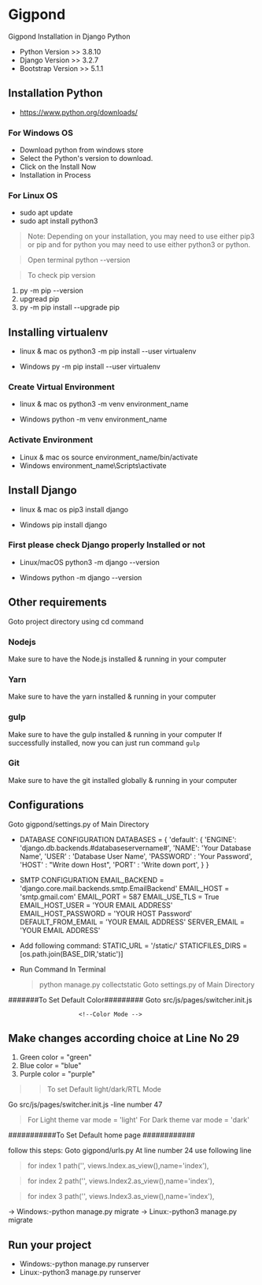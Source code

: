 # Gigpond
  Gigpond Installation in Django Python
  - Python Version >> 3.8.10
  - Django Version >> 3.2.7
  - Bootstrap Version >> 5.1.1

## Installation Python
 - https://www.python.org/downloads/
### For Windows OS 
 - Download python  from windows store
 - Select the Python's version to download.
 - Click on the Install Now
 - Installation in Process
### For Linux OS
 - sudo apt update
 - sudo apt install python3

> Note: Depending on your installation, you may need to use either pip3 or pip and for python you may need to use either python3 or python.

> Open terminal
  python --version
 
> To check pip version  
  1. py -m pip --version
  2. upgread pip 
  3. py -m pip install --upgrade pip

## Installing virtualenv   
  - linux & mac os
    python3 -m pip install --user virtualenv

  - Windows
    py -m pip install --user virtualenv

### Create Virtual Environment
  - linux & mac os
    python3 -m venv environment_name

  - Windows
    python -m venv environment_name

### Activate Environment
  - Linux & mac os
    source environment_name/bin/activate
  - Windows
    environment_name\Scripts\activate
 
## Install Django
  - linux & mac os
    pip3 install django

  - Windows
    pip install django
 
### First please check Django properly Installed or not
 - Linux/macOS
  python3 -m django --version

 - Windows
  python  -m django --version

## Other requirements
  Goto project directory using cd command

### Nodejs
  Make sure to have the Node.js installed & running in your computer

### Yarn
  Make sure to have the yarn installed & running in your computer

### gulp     
  Make sure to have the gulp installed & running in your computer
  If successfully installed, now you can just run command `gulp`

### Git
  Make sure to have the git installed globally & running in your computer

## Configurations
  Goto gigpond/settings.py of Main Directory

  - DATABASE CONFIGURATION
    DATABASES = {
        'default': {
            'ENGINE': 'django.db.backends.#databaseservername#',
            'NAME': 'Your Database Name',
            'USER' : 'Database User Name',
            'PASSWORD' : 'Your Password',
            'HOST' : "Write down Host",
            'PORT' : 'Write down port',
        }
    }

  - SMTP CONFIGURATION
    EMAIL_BACKEND = 'django.core.mail.backends.smtp.EmailBackend'
    EMAIL_HOST = 'smtp.gmail.com'
    EMAIL_PORT = 587
    EMAIL_USE_TLS = True
    EMAIL_HOST_USER = 'YOUR EMAIL ADDRESS'
    EMAIL_HOST_PASSWORD = 'YOUR HOST Password'
    DEFAULT_FROM_EMAIL = 'YOUR EMAIL ADDRESS'
    SERVER_EMAIL = 'YOUR EMAIL ADDRESS'

  - Add following command:
    STATIC_URL = '/static/'
    STATICFILES_DIRS = [os.path.join(BASE_DIR,'static')]

  - Run Command In Terminal
    > python manage.py collectstatic
    > Goto settings.py of Main Directory

#######To Set Default Color#########
Goto src/js/pages/switcher.init.js
<!--===========================================================================-->
                        <!--Color Mode -->
<!--===========================================================================-->
## Make changes according choice at Line No 29
1. Green 
color = "green"
2. Blue
color = "blue"
3. Purple 
color = "purple"

<!--===========================================================================-->
>> To set Default light/dark/RTL Mode
<!--===========================================================================-->
Go src/js/pages/switcher.init.js
-line number 47
<!--===========================================================================-->
> For Light theme
var mode = 'light'
> For Dark theme
var mode = 'dark'
<!--===========================================================================-->
<!--===========================================================================-->

###########To Set Default home page ############

follow this steps:
Goto  gigpond/urls.py
At line number 24 use following line 

> for index 1
path('', views.Index.as_view(),name='index'),

> for index 2
path('', views.Index2.as_view(),name='index'),

> for index 3
path('', views.Index3.as_view(),name='index'),

-> Windows:-python manage.py migrate
-> Linux:-python3 manage.py migrate

## Run your project
- Windows:-python manage.py runserver
- Linux:-python3 manage.py runserver